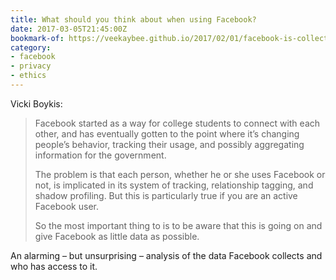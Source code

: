 ```yaml
---
title: What should you think about when using Facebook?
date: 2017-03-05T21:45:00Z
bookmark-of: https://veekaybee.github.io/2017/02/01/facebook-is-collecting-this/
category:
- facebook
- privacy
- ethics
---
```

Vicki Boykis:

> Facebook started as a way for college students to connect with each other, and has eventually gotten to the point where it’s changing people’s behavior, tracking their usage, and possibly aggregating information for the government.
>
> The problem is that each person, whether he or she uses Facebook or not, is implicated in its system of tracking, relationship tagging, and shadow profiling. But this is particularly true if you are an active Facebook user.
>
> So the most important thing to is to be aware that this is going on and give Facebook as little data as possible.

An alarming – but unsurprising – analysis of the data Facebook collects and who has access to it.
